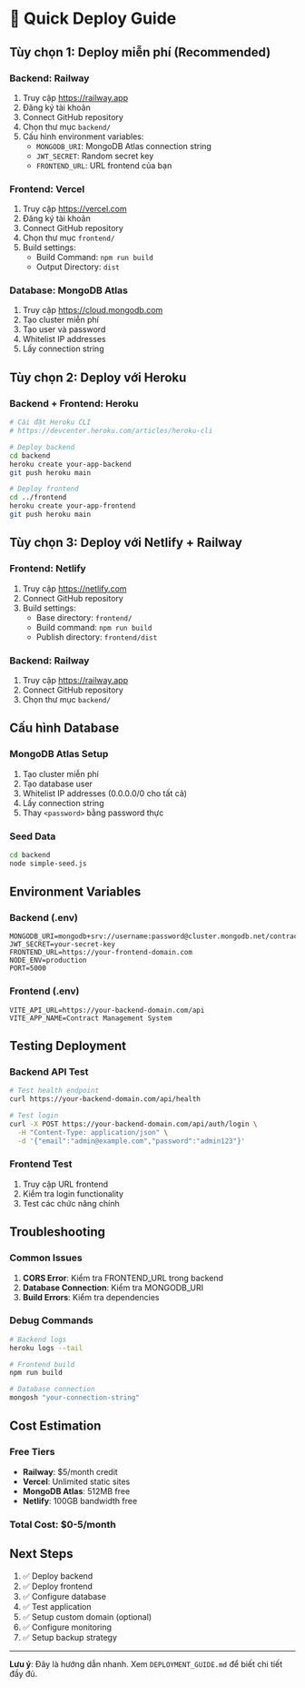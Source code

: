 # 🚀 Quick Deploy Guide

## Tùy chọn 1: Deploy miễn phí (Recommended)

### Backend: Railway
1. Truy cập https://railway.app
2. Đăng ký tài khoản
3. Connect GitHub repository
4. Chọn thư mục `backend/`
5. Cấu hình environment variables:
   - `MONGODB_URI`: MongoDB Atlas connection string
   - `JWT_SECRET`: Random secret key
   - `FRONTEND_URL`: URL frontend của bạn

### Frontend: Vercel
1. Truy cập https://vercel.com
2. Đăng ký tài khoản
3. Connect GitHub repository
4. Chọn thư mục `frontend/`
5. Build settings:
   - Build Command: `npm run build`
   - Output Directory: `dist`

### Database: MongoDB Atlas
1. Truy cập https://cloud.mongodb.com
2. Tạo cluster miễn phí
3. Tạo user và password
4. Whitelist IP addresses
5. Lấy connection string

## Tùy chọn 2: Deploy với Heroku

### Backend + Frontend: Heroku
```bash
# Cài đặt Heroku CLI
# https://devcenter.heroku.com/articles/heroku-cli

# Deploy backend
cd backend
heroku create your-app-backend
git push heroku main

# Deploy frontend
cd ../frontend
heroku create your-app-frontend
git push heroku main
```

## Tùy chọn 3: Deploy với Netlify + Railway

### Frontend: Netlify
1. Truy cập https://netlify.com
2. Connect GitHub repository
3. Build settings:
   - Base directory: `frontend/`
   - Build command: `npm run build`
   - Publish directory: `frontend/dist`

### Backend: Railway
1. Truy cập https://railway.app
2. Connect GitHub repository
3. Chọn thư mục `backend/`

## Cấu hình Database

### MongoDB Atlas Setup
1. Tạo cluster miễn phí
2. Tạo database user
3. Whitelist IP addresses (0.0.0.0/0 cho tất cả)
4. Lấy connection string
5. Thay `<password>` bằng password thực

### Seed Data
```bash
cd backend
node simple-seed.js
```

## Environment Variables

### Backend (.env)
```env
MONGODB_URI=mongodb+srv://username:password@cluster.mongodb.net/contract_management
JWT_SECRET=your-secret-key
FRONTEND_URL=https://your-frontend-domain.com
NODE_ENV=production
PORT=5000
```

### Frontend (.env)
```env
VITE_API_URL=https://your-backend-domain.com/api
VITE_APP_NAME=Contract Management System
```

## Testing Deployment

### Backend API Test
```bash
# Test health endpoint
curl https://your-backend-domain.com/api/health

# Test login
curl -X POST https://your-backend-domain.com/api/auth/login \
  -H "Content-Type: application/json" \
  -d '{"email":"admin@example.com","password":"admin123"}'
```

### Frontend Test
1. Truy cập URL frontend
2. Kiểm tra login functionality
3. Test các chức năng chính

## Troubleshooting

### Common Issues
1. **CORS Error**: Kiểm tra FRONTEND_URL trong backend
2. **Database Connection**: Kiểm tra MONGODB_URI
3. **Build Errors**: Kiểm tra dependencies

### Debug Commands
```bash
# Backend logs
heroku logs --tail

# Frontend build
npm run build

# Database connection
mongosh "your-connection-string"
```

## Cost Estimation

### Free Tiers
- **Railway**: $5/month credit
- **Vercel**: Unlimited static sites
- **MongoDB Atlas**: 512MB free
- **Netlify**: 100GB bandwidth free

### Total Cost: $0-5/month

## Next Steps

1. ✅ Deploy backend
2. ✅ Deploy frontend
3. ✅ Configure database
4. ✅ Test application
5. ✅ Setup custom domain (optional)
6. ✅ Configure monitoring
7. ✅ Setup backup strategy

---

**Lưu ý**: Đây là hướng dẫn nhanh. Xem `DEPLOYMENT_GUIDE.md` để biết chi tiết đầy đủ.
